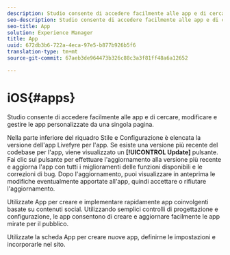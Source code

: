 ```yaml
---
description: Studio consente di accedere facilmente alle app e di cercare, modificare e gestire le app personalizzate da una singola pagina.
seo-description: Studio consente di accedere facilmente alle app e di cercare, modificare e gestire le app personalizzate da una singola pagina.
seo-title: App
solution: Experience Manager
title: App
uuid: 672db3b6-722a-4eca-97e5-b877b926b5f6
translation-type: tm+mt
source-git-commit: 67aeb3de964473b326c88c3a3f81ff48a6a12652

---
```



# iOS{#apps}

Studio consente di accedere facilmente alle app e di cercare, modificare e gestire le app personalizzate da una singola pagina.

Nella parte inferiore del riquadro Stile e Configurazione è elencata la versione dell'app Livefyre per l'app. Se esiste una versione più recente del codebase per l'app, viene visualizzato un **[!UICONTROL Update]** pulsante. Fai clic sul pulsante per effettuare l'aggiornamento alla versione più recente e aggiorna l'app con tutti i miglioramenti delle funzioni disponibili e le correzioni di bug. Dopo l'aggiornamento, puoi visualizzare in anteprima le modifiche eventualmente apportate all'app, quindi accettare o rifiutare l'aggiornamento.

Utilizzate App per creare e implementare rapidamente app coinvolgenti basate su contenuti social. Utilizzando semplici controlli di progettazione e configurazione, le app consentono di creare e aggiornare facilmente le app mirate per il pubblico.

Utilizzate la scheda App per creare nuove app, definirne le impostazioni e incorporarle nel sito.
